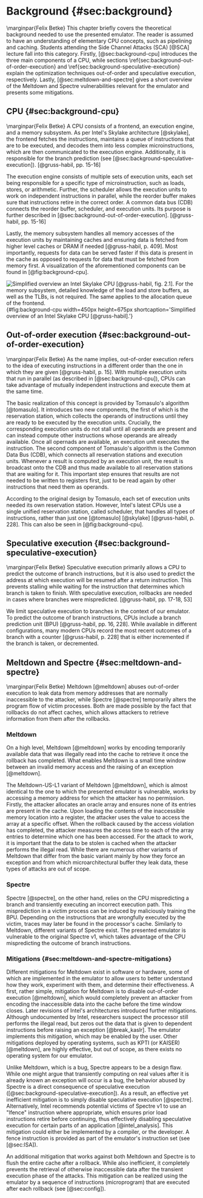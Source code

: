 # Background {#sec:background}
\marginpar{Felix Betke}
This chapter briefly covers the theoretical background needed to use the presented emulator. The reader is assumed to have an understanding of elementary CPU concepts, such as pipelining and caching. Students attending the Side Channel Attacks (SCA) [@SCA] lecture fall into this category. Firstly, [@sec:background-cpu] introduces the three main components of a CPU, while sections \ref{sec:background-out-of-order-execution} and \ref{sec:background-speculative-execution} explain the optimization techniques out-of-order and speculative execution, respectively. Lastly, [@sec:meltdown-and-spectre] gives a short overview of the Meltdown and Spectre vulnerabilities relevant for the emulator and presents some mitigations.

## CPU {#sec:background-cpu}
\marginpar{Felix Betke}
A CPU consists of a frontend, an execution engine, and a memory subsystem. As per Intel's Skylake architecture [@skylake], the frontend fetches the instructions, maintains a queue of instructions that are to be executed, and decodes them into less complex microinstructions, which are then communicated to the execution engine. Additionally, it is responsible for the branch prediction (see [@sec:background-speculative-execution]). [@gruss-habil, pp. 15-16]

The execution engine consists of multiple sets of execution units, each set being responsible for a specific type of microinstruction, such as loads, stores, or arithmetic. Further, the scheduler allows the execution units to work on independent instructions in parallel, while the reorder buffer makes sure that instructions retire in the correct order. A common data bus (CDB) connects the reorder buffer, scheduler, and execution units. Its purpose is further described in [@sec:background-out-of-order-execution]. [@gruss-habil, pp. 15-16]

Lastly, the memory subsystem handles all memory accesses of the execution units by maintaining caches and ensuring data is fetched from higher level caches or DRAM if needed [@gruss-habil, p. 409]. Most importantly, requests for data can be served faster if this data is present in the cache as opposed to requests for data that must be fetched from memory first. A visualization of the aforementioned components can be found in [@fig:background-cpu].

![Simplified overview an Intel Skylake CPU [@gruss-habil, fig. 2.1]. For the memory subsystem, detailed knowledge of the load and store buffers, as well as the TLBs, is not required. The same applies to the allocation queue of the frontend.](fig/cpu.png){#fig:background-cpu width=450px height=675px shortcaption='Simplified overview of an Intel Skylake CPU [@gruss-habil].'}

## Out-of-order execution {#sec:background-out-of-order-execution}
\marginpar{Felix Betke}
As the name implies, out-of-order execution refers to the idea of executing instructions in a different order than the one in which they are given [@gruss-habil, p. 15]. With multiple execution units that run in parallel (as described in [@sec:background-cpu]), CPUs can take advantage of mutually independent instructions and execute them at the same time.

The basic realization of this concept is provided by Tomasulo's algorithm [@tomasulo]. It introduces two new components, the first of which is the reservation station, which collects the operands of instructions until they are ready to be executed by the execution units. Crucially, the corresponding execution units do not stall until all operands are present and can instead compute other instructions whose operands are already available. Once all opernads are available, an execution unit executes the instruction. The second component of Tomasulo's algorithm is the Common Data Bus (CDB), which connects all reservation stations and execution units. Whenever a result is computed by an execution unit, the result is broadcast onto the CDB and thus made available to all reservation stations that are waiting for it. This important step ensures that results are not needed to be written to registers first, just to be read again by other instructions that need them as operands.

According to the original design by Tomasulo, each set of execution units needed its own reservation station. However, Intel's latest CPUs use a single unified reservation station, called scheduler, that handles all types of instructions, rather than just one [@tomasulo] [@skylake] [@gruss-habil, p. 228]. This can also be seen in [@fig:background-cpu].

## Speculative execution {#sec:background-speculative-execution}
\marginpar{Felix Betke}
Speculative execution primarily allows a CPU to predict the outcome of branch instructions, but it is also used to predict the address at which execution will be resumed after a return instruction. This prevents stalling while waiting for the instruction that determines which branch is taken to finish. With speculative execution, rollbacks are needed  in cases where branches were mispredicted. [@gruss-habil, pp. 17-18, 53]

We limit speculative execution to branches in the context of our emulator. To predict the outcome of branch instructions, CPUs include a branch prediction unit (BPU) [@gruss-habil, pp. 16, 228]. While available in different configurations, many modern CPUs record the most recent outcomes of a branch with a counter [@gruss-habil, p. 228] that is either incremented if the branch is taken, or decremented.

## Meltdown and Spectre {#sec:meltdown-and-spectre}
\marginpar{Felix Betke}
Meltdown [@meltdown] abuses out-of-order execution to leak data from memory addresses that are normally inaccessible to the attacker, while Spectre [@spectre] temporarily alters the program flow of victim processes. Both are made possible by the fact that rollbacks do not affect caches, which allows attackers to retrieve information from them after the rollbacks.

### Meltdown
On a high level, Meltdown [@meltdown] works by encoding temporarily available data that was illegally read into the cache to retrieve it once the rollback has completed. What enables Meltdown is a small time window between an invalid memory access and the raising of an exception [@meltdown].

The Meltdown-US-L1 variant of Meltdown [@meltdown], which is almost identical to the one to which the presented emulator is vulnerable, works by accessing a memory address for which the attacker has no permission. Firstly, the attacker allocates an oracle array and ensures none of its entries are present in the cache. Upon loading the contents of the inaccessible memory location into a register, the attacker uses the value to access the array at a specific offset. When the rollback caused by the access violation has completed, the attacker measures the access time to each of the array entries to determine which one has been accessed. For the attack to work, it is important that the data to be stolen is cached when the attacker performs the illegal read. While there are numerous other variants of Meltdown that differ from the basic variant mainly by how they force an exception and from which microarchitectural buffer they leak data, these types of attacks are out of scope.

### Spectre
Spectre [@spectre], on the other hand, relies on the CPU mispredicting a branch and transiently executing an incorrect execution path. This misprediction in a victim process can be induced by maliciously training the BPU. Depending on the instructions that are wrongfully executed by the victim, traces may later be found in the processor's cache. Similarly to Meltdown, different variants of Spectre exist. The presented emulator is vulnerable to the original Spectre v1, which takes advantage of the CPU mispredicting the outcome of branch instructions.

### Mitigations {#sec:meltdown-and-spectre-mitigations}
Different mitigations for Meltdown exist in software or hardware, some of which are implemented in the emulator to allow users to better understand how they work, experiment with them, and determine their effectiveness. A first, rather simple, mitigation for Meltdown is to disable out-of-order execution [@meltdown], which would completely prevent an attacker from encoding the inaccessible data into the cache before the time window closes. Later revisions of Intel's architectures introduced further mitigations. Although undocumented by Intel, researchers suspect the processor still performs the illegal read, but zeros out the data that is given to dependent instructions before raising an exception [@break_kaslr]. The emulator implements this mitigation, which may be enabled by the user. Other mitigations deployed by operating systems, such as KPTI (or KAISER) [@meltdown], are highly effective, but out of scope, as there exists no operating system for our emulator.

Unlike Meltdown, which is a bug, Spectre appears to be a design flaw. While one might argue that transiently computing on real values after it is already known an exception will occur is a bug, the behavior abused by Spectre is a direct consequence of speculative execution ([@sec:background-speculative-execution]). As a result, an effective yet inefficient mitigation is to simply disable speculative execution [@spectre]. Alternatively, Intel recommends potential victims of Spectre v1 to use an "lfence" instruction where appropriate, which ensures prior load instructions retire before continuing, thus effectively disabling speculative execution for certain parts of an application [@intel_analysis]. This mitigation could either be implemented by a compiler, or the developer. A fence instruction is provided as part of the emulator's instruction set (see [@sec:ISA]).

An additional mitigation that works against both Meltdown and Spectre is to flush the entire cache after a rollback. While also inefficient, it completely prevents the retrieval of otherwise inaccessible data after the transient execution phase of the attacks. This mitigation can be realized using the emulator by a sequence of instructions (microprogram) that are executed after each rollback (see [@sec:config]).
